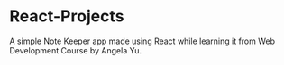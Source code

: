 # React-Projects
A simple Note Keeper app made using React while learning it from Web Development Course by Angela Yu.

